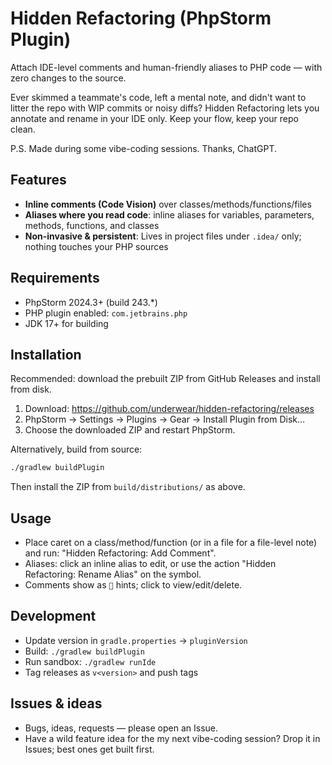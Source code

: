 # Hidden Refactoring (PhpStorm Plugin)

Attach IDE-level comments and human-friendly aliases to PHP code — with zero changes to the source.

Ever skimmed a teammate's code, left a mental note, and didn't want to litter the repo with WIP commits or noisy diffs? Hidden Refactoring lets you annotate and rename in your IDE only. Keep your flow, keep your repo clean.

P.S. Made during some vibe-coding sessions. Thanks, ChatGPT.

## Features
- __Inline comments (Code Vision)__ over classes/methods/functions/files
- __Aliases where you read code__: inline aliases for variables, parameters, methods, functions, and classes
- __Non-invasive & persistent__: Lives in project files under `.idea/` only; nothing touches your PHP sources

## Requirements
- PhpStorm 2024.3+ (build 243.*)
- PHP plugin enabled: `com.jetbrains.php`
- JDK 17+ for building

## Installation
Recommended: download the prebuilt ZIP from GitHub Releases and install from disk.

1) Download: https://github.com/underwear/hidden-refactoring/releases
2) PhpStorm → Settings → Plugins → Gear → Install Plugin from Disk…
3) Choose the downloaded ZIP and restart PhpStorm.

Alternatively, build from source:

```bash
./gradlew buildPlugin
```
Then install the ZIP from `build/distributions/` as above.

## Usage
- Place caret on a class/method/function (or in a file for a file-level note) and run: "Hidden Refactoring: Add Comment".
- Aliases: click an inline alias to edit, or use the action "Hidden Refactoring: Rename Alias" on the symbol.
- Comments show as `💬` hints; click to view/edit/delete.

## Development
- Update version in `gradle.properties` → `pluginVersion`
- Build: `./gradlew buildPlugin`
- Run sandbox: `./gradlew runIde`
- Tag releases as `v<version>` and push tags

## Issues & ideas
- Bugs, ideas, requests — please open an Issue.
- Have a wild feature idea for the my next vibe-coding session? Drop it in Issues; best ones get built first.
